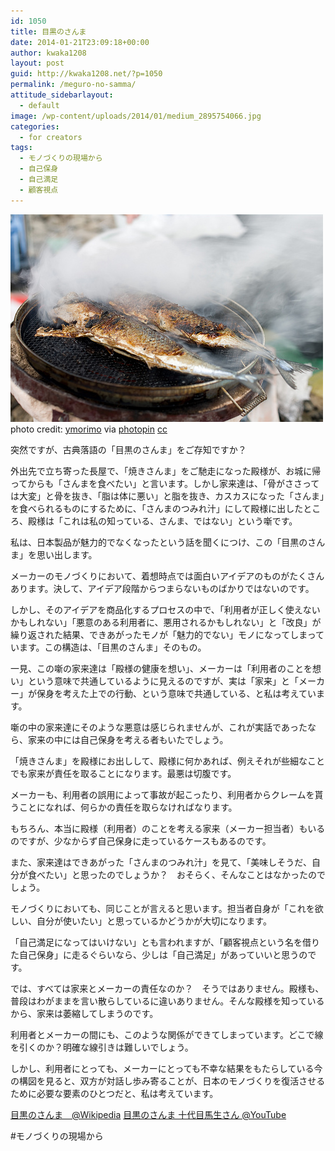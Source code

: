 ```yaml
---
id: 1050
title: 目黒のさんま
date: 2014-01-21T23:09:18+00:00
author: kwaka1208
layout: post
guid: http://kwaka1208.net/?p=1050
permalink: /meguro-no-samma/
attitude_sidebarlayout:
  - default
image: /wp-content/uploads/2014/01/medium_2895754066.jpg
categories:
  - for creators
tags:
  - モノづくりの現場から
  - 自己保身
  - 自己満足
  - 顧客視点
---
```

<img src="/assets/images/2014/01/medium_2895754066.jpg" alt="さんま" width="500" height="332" class="alignnone size-full wp-image-1054" />
photo credit: <a href="http://www.flickr.com/photos/ymorimo/2895754066/">ymorimo</a> via <a href="http://photopin.com">photopin</a> <a href="http://creativecommons.org/licenses/by-nc-sa/2.0/">cc</a>

突然ですが、古典落語の「目黒のさんま」をご存知ですか？

外出先で立ち寄った長屋で、「焼きさんま」をご馳走になった殿様が、お城に帰ってからも「さんまを食べたい」と言います。しかし家来達は、「骨がささっては大変」と骨を抜き、「脂は体に悪い」と脂を抜き、カスカスになった「さんま」を食べられるものにするために、「さんまのつみれ汁」にして殿様に出したところ、殿様は「これは私の知っている、さんま、ではない」という噺です。

私は、日本製品が魅力的でなくなったという話を聞くにつけ、この「目黒のさんま」を思い出します。

メーカーのモノづくりにおいて、着想時点では面白いアイデアのものがたくさんあります。決して、アイデア段階からつまらないものばかりではないのです。

しかし、そのアイデアを商品化するプロセスの中で、「利用者が正しく使えないかもしれない」「悪意のある利用者に、悪用されるかもしれない」と「改良」が繰り返された結果、できあがったモノが「魅力的でない」モノになってしまっています。この構造は、「目黒のさんま」そのもの。

一見、この噺の家来達は「殿様の健康を想い」、メーカーは「利用者のことを想い」という意味で共通しているように見えるのですが、実は「家来」と「メーカー」が保身を考えた上での行動、という意味で共通している、と私は考えています。

噺の中の家来達にそのような悪意は感じられませんが、これが実話であったなら、家来の中には自己保身を考える者もいたでしょう。

「焼きさんま」を殿様にお出しして、殿様に何かあれば、例えそれが些細なことでも家来が責任を取ることになります。最悪は切腹です。

メーカーも、利用者の誤用によって事故が起こったり、利用者からクレームを貰うことになれば、何らかの責任を取らなければなります。

もちろん、本当に殿様（利用者）のことを考える家来（メーカー担当者）もいるのですが、少なからず自己保身に走っているケースもあるのです。

また、家来達はできあがった「さんまのつみれ汁」を見て、「美味しそうだ、自分が食べたい」と思ったのでしょうか？　おそらく、そんなことはなかったのでしょう。

モノづくりにおいても、同じことが言えると思います。担当者自身が「これを欲しい、自分が使いたい」と思っているかどうかが大切になります。

「自己満足になってはいけない」とも言われますが、「顧客視点という名を借りた自己保身」に走るぐらいなら、少しは「自己満足」があっていいと思うのです。

では、すべては家来とメーカーの責任なのか？　そうではありません。殿様も、普段はわがままを言い散らしているに違いありません。そんな殿様を知っているから、家来は萎縮してしまうのです。

利用者とメーカーの間にも、このような関係ができてしまっています。どこで線を引くのか？明確な線引きは難しいでしょう。

しかし、利用者にとっても、メーカーにとっても不幸な結果をもたらしている今の構図を見ると、双方が対話し歩み寄ることが、日本のモノづくりを復活させるために必要な要素のひとつだと、私は考えています。

<a href="http://ja.wikipedia.org/wiki/目黒のさんま">目黒のさんま　@Wikipedia</a>
<a href="http://www.youtube.com/watch?v=j985ow8kGpI">目黒のさんま 十代目馬生さん @YouTube</a>

#モノづくりの現場から